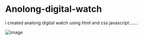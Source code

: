 # Anolong-digital-watch
i created analong digital watch using html and css javascript.......

![image](https://github.com/user-attachments/assets/79965daf-8604-4b05-ad55-5f73b61aa541)

